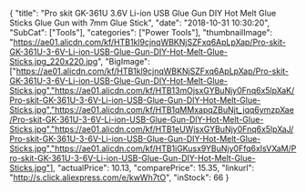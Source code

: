 {
	"title": "Pro skit GK-361U 3.6V Li-ion USB Glue Gun DIY Hot Melt Glue Sticks Glue Gun with 7mm Glue Stick",
	"date": "2018-10-31 10:30:20",
	"SubCat": ["Tools"],
	"categories": ["Power Tools"],
	"thumbnailImage": "https://ae01.alicdn.com/kf/HTB1kl9cjnqWBKNjSZFxq6ApLpXap/Pro-skit-GK-361U-3-6V-Li-ion-USB-Glue-Gun-DIY-Hot-Melt-Glue-Sticks.jpg_220x220.jpg",
	"BigImage": ["https://ae01.alicdn.com/kf/HTB1kl9cjnqWBKNjSZFxq6ApLpXap/Pro-skit-GK-361U-3-6V-Li-ion-USB-Glue-Gun-DIY-Hot-Melt-Glue-Sticks.jpg","https://ae01.alicdn.com/kf/HTB13mOjsxGYBuNjy0Fnq6x5lpXaK/Pro-skit-GK-361U-3-6V-Li-ion-USB-Glue-Gun-DIY-Hot-Melt-Glue-Sticks.jpg","https://ae01.alicdn.com/kf/HTB1qMMxapqZBuNjt_jqq6ymzpXae/Pro-skit-GK-361U-3-6V-Li-ion-USB-Glue-Gun-DIY-Hot-Melt-Glue-Sticks.jpg","https://ae01.alicdn.com/kf/HTB1eUWjsxGYBuNjy0Fnq6x5lpXaJ/Pro-skit-GK-361U-3-6V-Li-ion-USB-Glue-Gun-DIY-Hot-Melt-Glue-Sticks.jpg","https://ae01.alicdn.com/kf/HTB1iGKusx9YBuNjy0Ffq6xIsVXaM/Pro-skit-GK-361U-3-6V-Li-ion-USB-Glue-Gun-DIY-Hot-Melt-Glue-Sticks.jpg"],
	"actualPrice": 10.13,
	"comparePrice": 15.35,
	"linkurl": "http://s.click.aliexpress.com/e/kwWh7tO",
	"inStock": 66
}
